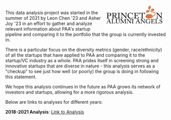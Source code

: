 <a href="https://www.princetonalumniangels.org/" target = "_blank"><img src="./2018-2021/paa_logo.png" width="200" height="70" align="right"/></a> 


##
##

This data analysis project was started in the summer of 2021 by Leon Chen '23 and Asher Joy '23 in an effort to gather and analyze relevant information about PAA's startup pipeline and comparing it to the portfolio that the group is currently invested in.

There is a particular focus on the diversity metrics (gender, race/ethnicity) of all the startups that have applied to PAA and comparing it to the startup/VC industry as a whole. PAA prides itself in screening strong and innovative startups that are diverse in nature - this analysis serves as a "checkup" to see just how well (or poorly) the group is doing in following this statement.

We hope this analysis continues in the future as PAA grows its network of investors and startups, allowing for a more rigorous analysis.

Below are links to analyses for different years:

**2018-2021 Analysis**: <a href="./2018-2021/2018-2021.html" target = "_blank" title="Link to Analysis">Link to Analysis</a>

